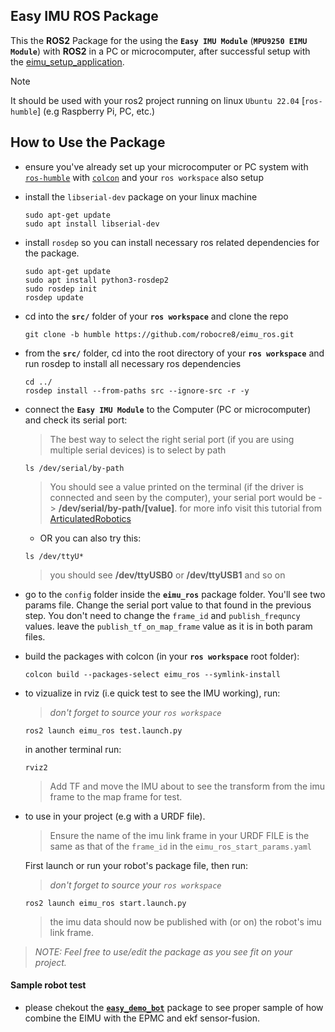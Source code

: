 ## Easy IMU ROS Package
This the **ROS2** Package for the using the **`Easy IMU Module`** (**`MPU9250 EIMU Module`**) with **ROS2** in a PC or microcomputer, after successful setup with the [eimu_setup_application](https://github.com/robocre8/eimu_setup_application).

> [!NOTE]  
> It should be used with your ros2 project running on linux `Ubuntu 22.04` [`ros-humble`] (e.g Raspberry Pi, PC, etc.)

## How to Use the Package
- ensure you've already set up your microcomputer or PC system with [`ros-humble`](https://docs.ros.org/en/humble/Installation/Ubuntu-Install-Debians.html) with [`colcon`](https://docs.ros.org/en/humble/Tutorials/Beginner-Client-Libraries/Colcon-Tutorial.html) and your `ros workspace` also setup

- install the `libserial-dev` package on your linux machine
  ```shell
  sudo apt-get update
  sudo apt install libserial-dev
  ```

- install `rosdep` so you can install necessary ros related dependencies for the package.
  ```shell
  sudo apt-get update
  sudo apt install python3-rosdep2
  sudo rosdep init
  rosdep update
  ```

- cd into the **`src/`** folder of your **`ros workspace`** and clone the repo
  ```shell
  git clone -b humble https://github.com/robocre8/eimu_ros.git
  ```

- from the **`src/`** folder, cd into the root directory of your **`ros workspace`** and run rosdep to install all necessary ros dependencies
  ```shell
  cd ../
  rosdep install --from-paths src --ignore-src -r -y
  ```

- connect the **`Easy IMU Module`** to the Computer (PC or microcomputer) and check its serial port:
  > The best way to select the right serial port (if you are using multiple serial devices) is to select by path
  ```shell
  ls /dev/serial/by-path
  ```
  > You should see a value printed on the terminal (if the driver is connected and seen by the computer), your serial port would be -> **/dev/serial/by-path/[value]**. for more info visit this tutorial from [ArticulatedRobotics](https://www.youtube.com/watch?v=eJZXRncGaGM&list=PLunhqkrRNRhYAffV8JDiFOatQXuU-NnxT&index=8)

  - OR you can also try this:
  ```shell
  ls /dev/ttyU*
  ```
  > you should see **/dev/ttyUSB0** or **/dev/ttyUSB1** and so on

- go to the `config` folder inside the **`eimu_ros`** package folder. You'll see two params file. Change the serial port value to that found in the previous step. You don't need to change the `frame_id` and `publish_frequncy` values. leave the `publish_tf_on_map_frame` value as it is in both param files.

- build the packages with colcon (in your **`ros workspace`** root folder):
  ```shell
  colcon build --packages-select eimu_ros --symlink-install
  ```

- to vizualize in rviz (i.e quick test to see the IMU working), run:
  > *don't forget to source your `ros workspace`*
  ```shell
  ros2 launch eimu_ros test.launch.py
  ``` 
  in another terminal run: 
  ```shell
  rviz2
  ```
  > Add TF and move the IMU about to see the transform from the imu frame to the map frame for test.

- to use in your project (e.g with a URDF file).
  > Ensure the name of the imu link frame in your URDF FILE is the same as that of the `frame_id` in the `eimu_ros_start_params.yaml`
  
  First launch or run your robot's package file, then run:
  > *don't forget to source your `ros workspace`*
  ```shell
  ros2 launch eimu_ros start.launch.py
  ```
  > the imu data should now be published with (or on) the robot's imu link frame.

>*NOTE: Feel free to use/edit the package as you see fit on your project.*

  
#### Sample robot test
 - please chekout the [**`easy_demo_bot`**](https://github.com/robocre8/easy_demo_bot) package to see proper sample of how combine the EIMU with the EPMC and ekf sensor-fusion.